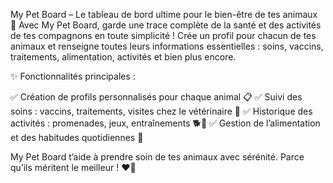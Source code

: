 My Pet Board – Le tableau de bord ultime pour le bien-être de tes animaux 🐾
Avec My Pet Board, garde une trace complète de la santé et des activités de tes compagnons en toute simplicité ! Crée un profil pour chacun de tes animaux et renseigne toutes leurs informations essentielles : soins, vaccins, traitements, alimentation, activités et bien plus encore.

✨ Fonctionnalités principales :

✅ Création de profils personnalisés pour chaque animal 📋
✅ Suivi des soins : vaccins, traitements, visites chez le vétérinaire 💉
✅ Historique des activités : promenades, jeux, entraînements 🐕🎾
✅ Gestion de l’alimentation et des habitudes quotidiennes 🍖

My Pet Board t’aide à prendre soin de tes animaux avec sérénité. Parce qu’ils méritent le meilleur ! ❤️🐾
